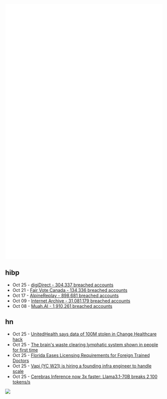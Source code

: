 ![Metrics](https://raw.githubusercontent.com/phixion/phixion/master/metrics.svg)

## hibp

<!--
for https://github.com/phixion/phixion/blob/main/.github/workflows/feeds.yml
-->
<!--START_SECTION:haveibeenpwnd-->
- Oct 25 - [digiDirect - 304,337 breached accounts](https://haveibeenpwned.com/PwnedWebsites#digiDirect)
- Oct 21 - [Fair Vote Canada - 134,336 breached accounts](https://haveibeenpwned.com/PwnedWebsites#FairVoteCanada)
- Oct 17 - [AlpineReplay - 898,681 breached accounts](https://haveibeenpwned.com/PwnedWebsites#AlpineReplay)
- Oct 09 - [Internet Archive - 31,081,179 breached accounts](https://haveibeenpwned.com/PwnedWebsites#InternetArchive)
- Oct 08 - [Muah.AI - 1,910,261 breached accounts](https://haveibeenpwned.com/PwnedWebsites#Muah)
<!--END_SECTION:haveibeenpwnd-->

## hn

<!--
for https://github.com/phixion/phixion/blob/main/.github/workflows/feeds.yml
-->
<!--START_SECTION:hn-->
- Oct 25 - [UnitedHealth says data of 100M stolen in Change Healthcare hack](https://www.bleepingcomputer.com/news/security/unitedhealth-says-data-of-100-million-stolen-in-change-healthcare-hack/)
- Oct 25 - [The brain's waste clearing lymphatic system shown in people for first time](https://www.nih.gov/news-events/nih-research-matters/brain-waste-clearance-system-shown-people-first-time)
- Oct 25 - [Florida Eases Licensing Requirements for Foreign Trained Doctors](https://www.murthy.com/2024/10/17/florida-eases-licensing-requirements-for-foreign-trained-doctors/)
- Oct 25 - [Vapi (YC W21) is hiring a founding infra engineer to handle scale](https://www.ycombinator.com/companies/vapi/jobs/BnVHTaQ-founding-senior-engineer-infrastructure)
- Oct 25 - [Cerebras Inference now 3x faster: Llama3.1-70B breaks 2,100 tokens/s](https://cerebras.ai/blog/cerebras-inference-3x-faster)
<!--END_SECTION:hn-->

<!--
for https://yhype.me
-->
![](https://hit.yhype.me/github/profile?user_id=13013670)
